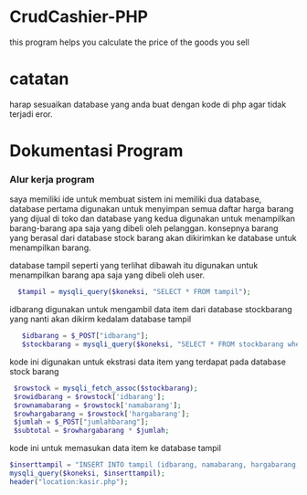 # CrudCashier-PHP
this program helps you calculate the price of the goods you sell

#  catatan
harap sesuaikan database yang anda buat dengan kode di php agar tidak terjadi eror.

# Dokumentasi Program
### Alur kerja program
saya memiliki ide untuk membuat sistem ini memiliki dua database, database pertama digunakan untuk menyimpan semua daftar harga barang yang dijual di toko dan database yang kedua digunakan untuk menampilkan barang-barang apa saja yang dibeli oleh pelanggan. konsepnya barang yang berasal dari database stock barang akan dikirimkan ke database untuk menampilkan barang.

database tampil seperti yang terlihat dibawah itu digunakan untuk menampilkan barang apa saja yang dibeli oleh user.
```php
  $tampil = mysqli_query($koneksi, "SELECT * FROM tampil");
```

 idbarang digunakan untuk mengambil data item dari database stockbarang yang nanti akan dikirm kedalam database tampil
```php
   $idbarang = $_POST["idbarang"];
   $stockbarang = mysqli_query($koneksi, "SELECT * FROM stockbarang where idbarang = '$idbarang'");
```

kode ini digunakan untuk ekstrasi data item yang terdapat pada database stock barang
```php
 $rowstock = mysqli_fetch_assoc($stockbarang);
 $rowidbarang = $rowstock['idbarang'];
 $rownamabarang = $rowstock['namabarang'];
 $rowhargabarang = $rowstock['hargabarang'];
 $jumlah = $_POST["jumlahbarang"];
 $subtotal = $rowhargabarang * $jumlah;
```
kode ini untuk memasukan data item ke database tampil
```php
$inserttampil = "INSERT INTO tampil (idbarang, namabarang, hargabarang, jumlah, subtotal) values ('$rowidbarang', '$rownamabarang', '$rowhargabarang', '$jumlah', '$subtotal')";
mysqli_query($koneksi, $inserttampil);
header("location:kasir.php");
```
